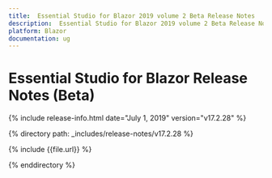 ```yaml
---
title:  Essential Studio for Blazor 2019 volume 2 Beta Release Notes  
description:  Essential Studio for Blazor 2019 volume 2 Beta Release Notes  
platform: Blazor
documentation: ug
---
```


#  Essential Studio for Blazor  Release Notes (Beta) 

{% include release-info.html date="July 1, 2019"  version="v17.2.28" %} 

{% directory path: _includes/release-notes/v17.2.28 %}

{% include {{file.url}} %}

{% enddirectory %}


